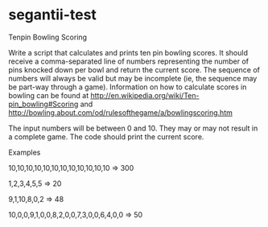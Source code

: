 # segantii-test

Tenpin Bowling Scoring

Write a script that calculates and prints ten pin bowling scores.  It should receive a comma-separated line of numbers representing the number of pins knocked down per bowl and return the current score.  The sequence of numbers will always be valid but may be incomplete (ie, the sequence may be part-way through a game).  Information on how to calculate scores in bowling can be found at http://en.wikipedia.org/wiki/Ten-pin_bowling#Scoring and http://bowling.about.com/od/rulesofthegame/a/bowlingscoring.htm 

The input numbers will be between 0 and 10.  They may or may not result in a complete game.  The code should print the current score. 

Examples

10,10,10,10,10,10,10,10,10,10,10,10   => 300

1,2,3,4,5,5   => 20

9,1,10,8,0,2  => 48 

10,0,0,9,1,0,0,8,2,0,0,7,3,0,0,6,4,0,0  => 50

